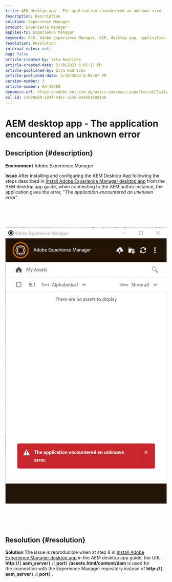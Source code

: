 ```yaml
---
title: AEM desktop app - The application encountered an unknown error
description: Description
solution: Experience Manager
product: Experience Manager
applies-to: Experience Manager
keywords: KCS, Adobe Experience Manager, AEM, desktop app, application encountered an unknown error, FAQ
resolution: Resolution
internal-notes: null
bug: false
article-created-by: Zita Rodricks
article-created-date: 5/30/2023 6:05:17 PM
article-published-by: Zita Rodricks
article-published-date: 5/30/2023 6:06:07 PM
version-number: 3
article-number: KA-19580
dynamics-url: https://adobe-ent.crm.dynamics.com/main.aspx?forceUCI=1&pagetype=entityrecord&etn=knowledgearticle&id=37f9b183-14ff-ed11-8f6e-6045bd006b25
exl-id: c2078e60-124f-416c-ac3e-2e4b547851a0
---
```

# AEM desktop app - The application encountered an unknown error

## Description {#description}


<b>Environment</b>
 Adobe Experience Manager

<b>Issue</b>
 After installing and configuring the AEM Desktop App following the steps described in [Install Adobe Experience Manager desktop app](https://experienceleague.adobe.com/docs/experience-manager-desktop-app/using/install-upgrade.html?lang=en#install-v2) from the AEM desktop app guide, when connecting to the AEM author instance, the application gives the error, "*The application encountered an unknown erro*r".
<br><br><br> <br><br> ![](assets/___42f9b183-14ff-ed11-8f6e-6045bd006b25___.png)<br><br> <br><br> 

## Resolution {#resolution}


<b>Solution</b>
The issue is reproducible when at step 8 in [Install Adobe Experience Manager desktop app](https://experienceleague.adobe.com/docs/experience-manager-desktop-app/using/install-upgrade.html?lang=en#install-v2) in the AEM desktop app guide, the URL <b>http://`[` aem_server`]` :`[` port`]` /assets.html/content/dam</b> is used for the connection with the Experience Manager repository instead of <b>http://`[` aem_server`]` :`[` port`]` </b>.

